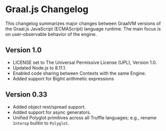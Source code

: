 # Graal.js Changelog

This changelog summarizes major changes between GraalVM versions of the Graal.js JavaScript (ECMAScript) language runtime.
The main focus is on user-observable behavior of the engine.

## Version 1.0

* LICENSE set to The Universal Permissive License (UPL), Version 1.0.
* Updated Node.js to 8.11.1.
* Enabled code sharing between Contexts with the same Engine.
* Added support for BigInt arithmetic expressions

## Version 0.33

* Added object rest/spread support.
* Added support for async generators.
* Unified Polyglot primitives across all Truffle languages; e.g., rename `Interop` builtin to `Polyglot`.

